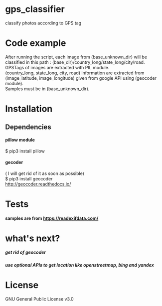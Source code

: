# gps_classifier
classify photos according to GPS tag

# Code example
After running the script, each image from (base_unknown_dir) will be classified in this path : (base_dir)/country_long/state_long/city/road.  
GPSTags of images are extracted with PIL module.  
(country_long, state_long, city, road) information are extracted from (image_latitude, image_longitude) given from google API using (geocoder module).  
Samples must be in (base_unknown_dir).  

# Installation
## Dependencies
#### pillow module
$ pip3 install pillow
#### gecoder
( I will get rid of it as soon as possible)  
$ pip3 install geocoder  
http://geocoder.readthedocs.io/

# Tests
#### samples are from https://readexifdata.com/


# what's next?
##### get rid of geocoder
##### use optional APIs to get location like openstreetmap, bing and yandex


# License
GNU General Public License v3.0
